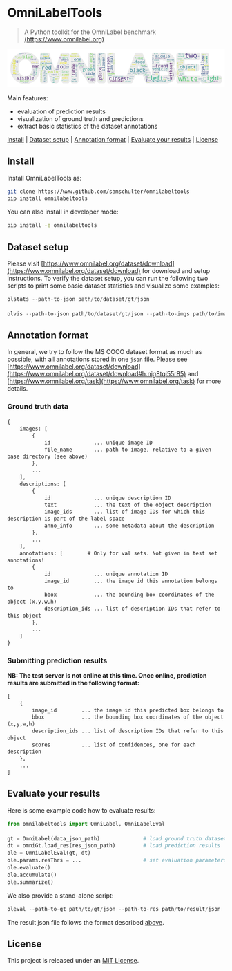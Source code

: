 # OmniLabelTools

> A Python toolkit for the OmniLabel benchmark [(https://www.omnilabel.org)](https://www.omnilabel.org)

![OmniLabel benchmark banner](docs/wordcloud_descriptions_logo.png)

Main features:

* evaluation of prediction results
* visualization of ground truth and predictions
* extract basic statistics of the dataset annotations

[Install](#install) |
[Dataset setup](#dataset-setup) |
[Annotation format](#annotation-format) |
[Evaluate your results](#evaluate-your-results) |
[License](#license)

## Install

Install OmniLabelTools as:

``` bash
git clone https://www.github.com/samschulter/omnilabeltools
pip install omnilabeltools
```

You can also install in developer mode:

``` bash
pip install -e omnilabeltools
```

## Dataset setup

Please visit [https://www.omnilabel.org/dataset/download](https://www.omnilabel.org/dataset/download) for download and setup instructions. To verify the dataset setup, you can run the following two scripts to print some basic dataset statistics and visualize some examples:

``` python
olstats --path-to-json path/to/dataset/gt/json

olvis --path-to-json path/to/dataset/gt/json --path-to-imgs path/to/image/directories --path-output some/directory/to/store/visualizations
```

## Annotation format

In general, we try to follow the MS COCO dataset format as much as possible, with all annotations stored in one `json` file. Please see [https://www.omnilabel.org/dataset/download](https://www.omnilabel.org/dataset/download#h.nig8tqi55r85) and [https://www.omnilabel.org/task](https://www.omnilabel.org/task) for more details.

### Ground truth data

```
{
    images: [
        {
            id              ... unique image ID
            file_name       ... path to image, relative to a given base directory (see above)
        },
        ...
    ],
    descriptions: [
        {
            id              ... unique description ID
            text            ... the text of the object description
            image_ids       ... list of image IDs for which this description is part of the label space
            anno_info       ... some metadata about the description
        },
        ...
    ],
    annotations: [        # Only for val sets. Not given in test set annotations!
        {
            id              ... unique annotation ID
            image_id        ... the image id this annotation belongs to
            bbox            ... the bounding box coordinates of the object (x,y,w,h)
            description_ids ... list of description IDs that refer to this object
	    },
        ...
    ]
}
```

### Submitting prediction results

**NB: The test server is not online at this time. Once online, prediction results are submitted in the following format:**

```
[
    {
        image_id        ... the image id this predicted box belongs to
        bbox            ... the bounding box coordinates of the object (x,y,w,h)
        description_ids ... list of description IDs that refer to this object
        scores          ... list of confidences, one for each description
    },
    ...
]
```

## Evaluate your results

Here is some example code how to evaluate results:

``` python
from omnilabeltools import OmniLabel, OmniLabelEval

gt = OmniLabel(data_json_path)              # load ground truth dataset
dt = omniGt.load_res(res_json_path)         # load prediction results
ole = OmniLabelEval(gt, dt)
ole.params.resThrs = ...                    # set evaluation parameters as desired
ole.evaluate()
ole.accumulate()
ole.summarize()
```

We also provide a stand-alone script:

``` python
oleval --path-to-gt path/to/gt/json --path-to-res path/to/result/json
```

The result json file follows the format described [above](#submitting-prediction-results).

## License

This project is released under an [MIT License](LICENSE).
